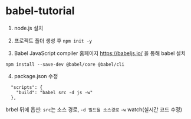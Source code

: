 # babel-tutorial
1. node.js 설치   

2. 프로젝트 폴더 생성 후 ```npm init -y```  

3. Babel JavaScript compiler 홈페이지 https://babeljs.io/ 을 통해 babel 설치
```
npm install --save-dev @babel/core @babel/cli
```  

4. package.json 수정
```
  "scripts": {
    "build": "babel src -d js -w"
  },
```
brbel 뒤에 옵션: ```src```는 소스 경로, ```-d 빌드될 소스경로``` ```-w``` watch(실시간 코드 수정)


